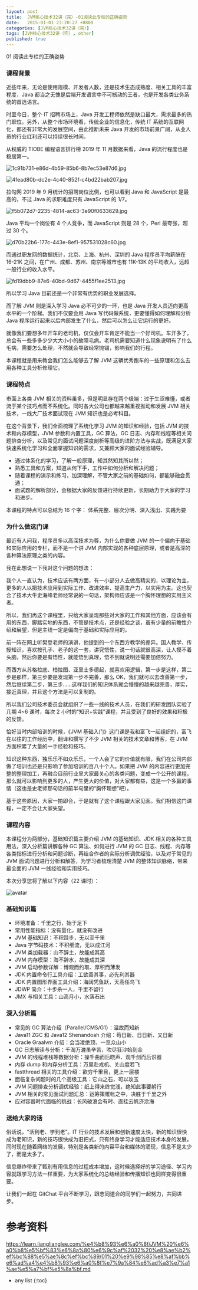 ```yaml
---
layout: post
title:  JVM核心技术32讲（完）-01阅读此专栏的正确姿势
date:   2015-01-01 23:20:27 +0800
categories: [JVM核心技术32讲（完）]
tags: [JVM核心技术32讲（完）, other]
published: true
---
```




01 阅读此专栏的正确姿势
### 课程背景

近些年来，无论是使用规模、开发者人数，还是技术生态成熟度、相关工具的丰富程度，Java 都当之无愧是后端开发语言中不可撼动的王者，也是开发各类业务系统的首选语言。

时至今日，整个 IT 招聘市场上，Java 开发工程师依然是缺口最大，需求最多的热门职位。另外，从整个市场环境看，传统企业的信息化，传统 IT 系统的互联网化，都还有非常大的发展空间，由此推断未来 Java 开发的市场前景广阔，从业人员的行业红利还可以持续很长时间。

从权威的 TIOBE 编程语言排行榜 2019 年 11 月数据来看，Java 的流行程度也是稳居第一。

![1c91b731-e86d-4b59-85b6-8b7ec53e87d6.jpg](https://learn.lianglianglee.com/%e4%b8%93%e6%a0%8f/JVM%20%e6%a0%b8%e5%bf%83%e6%8a%80%e6%9c%af%2032%20%e8%ae%b2%ef%bc%88%e5%ae%8c%ef%bc%89/assets/1en79.jpg)

![4fead80b-dc2e-4c40-852f-c4bd22bab207.jpg](https://learn.lianglianglee.com/%e4%b8%93%e6%a0%8f/JVM%20%e6%a0%b8%e5%bf%83%e6%8a%80%e6%9c%af%2032%20%e8%ae%b2%ef%bc%88%e5%ae%8c%ef%bc%89/assets/arybg.jpg)

拉勾网 2019 年 9 月统计的招聘岗位比例，也可以看到 Java 和 JavaScript 是最高的，不过 Java 的求职难度只有 JavaScript 的 1/7。

![f5b072d7-2235-4814-ac63-3e90f0633629.jpg](https://learn.lianglianglee.com/%e4%b8%93%e6%a0%8f/JVM%20%e6%a0%b8%e5%bf%83%e6%8a%80%e6%9c%af%2032%20%e8%ae%b2%ef%bc%88%e5%ae%8c%ef%bc%89/assets/gdniz.jpg)

Java 平均一个岗位有 4 个人竞争，而 JavaScript 则是 28 个，Perl 最夸张，超过 30 个。

![d70b22b6-177c-443e-8ef1-957531028c60.jpg](https://learn.lianglianglee.com/%e4%b8%93%e6%a0%8f/JVM%20%e6%a0%b8%e5%bf%83%e6%8a%80%e6%9c%af%2032%20%e8%ae%b2%ef%bc%88%e5%ae%8c%ef%bc%89/assets/cloph.jpg)

而通过职友网的数据统计，北京、上海、杭州、深圳的 Java 程序员平均薪酬在 16-21K 之间，在广州、成都、苏州、南京等城市也有 11K-13K 的平均收入，远超一般行业的收入水平。

![fd19dbb9-87e6-40bd-9d67-4455f1ee2513.jpg](https://learn.lianglianglee.com/%e4%b8%93%e6%a0%8f/JVM%20%e6%a0%b8%e5%bf%83%e6%8a%80%e6%9c%af%2032%20%e8%ae%b2%ef%bc%88%e5%ae%8c%ef%bc%89/assets/xvr6f.jpg)

所以学习 Java 目前还是一个非常有优势的职业发展选择。

而了解 JVM 则是深入学习 Java 必不可少的一环，也是 Java 开发人员迈向更高水平的一个阶梯。我们不仅要会用 Java 写代码做系统，更要懂得如何理解和分析 Java 程序运行起来以后内部发生了什么，然后可以怎么让它运行的更好。

就像我们要想多年开车的老司机，仅仅会开车肯定不能当一个好司机。车开多了，总会有一些多多少少大大小小的故障毛病。老司机需要知道什么现象说明有了什么毛病，需要怎么处理，不然就会导致经常抛锚，影响我们的行程。

本课程就是用来教会我们怎么能够去了解 JVM 这辆优秀跑车的一些原理和怎么去用各种工具分析修理它。

### 课程特点

市面上各类 JVM 相关的资料虽多，但是明显存在两个极端：过于生涩难懂，或者流于某个技巧点而不系统化。同时各大公司也都越来越重视推动和发展 JVM 相关技术，一线大厂技术面试现在 JVM 知识也是必考科目。

在这个背景下，我们全面梳理了系统化学习 JVM 的知识和经验，包括 JVM 的技术和内存模型，JVM 参数和内置工具，GC 算法，GC 日志、内存和线程等相关问题排查分析，以及常见的面试问题深度剖析等高级的进阶方法与实战，既满足大家快速系统化学习和全面掌握知识的需求，又兼顾大家的面试经验辅导。

* 通过体系化的学习，了解一般原理，知其然知其所以然；
* 熟悉工具和方案，知道从何下手，工作中如何分析和解决问题；
* 随着课程的演示和练习，加深理解，不管大家之前的基础如何，都能够融会贯通；
* 面试题的解析部分，会根据大家的反馈进行持续更新，长期助力于大家的学习和进步。

本课程的特点可以总结为 16 个字：
体系完整、层次分明、深入浅出、实践为要

### 为什么做这门课

最近有人问我，程序员多以高深技术为尊，为什么你要做 JVM 的一个偏向于基础和实际应用的专栏，而不是一个讲 JVM 内部实现的各种底层原理，或者是高深的各种算法原理之类的内容。

我在此想说一下我对这个问题的想法：

我个人一直认为，技术应该有两方面，有一小部分人去做高精尖的，以理论为主，更多的人以把技术应用到实际工作、改进效率、提高生产力，以实用为主。这也契合了技术大牛史海峰老师经常说的一句话，架构师应该是一个胸怀理想的实用主义者。

所以，我们再这个课程里，只给大家呈现那些对大家的工作和其他方面，应该会有用的东西，脚踏实地的东西，不管是技术点，还是经验之谈，虽有少量的前瞻性介绍和展望，但是主线一定是偏向于基础和实际应用的。

前一阵在网上听樊登老师的演讲，他提到的一个东西方教学的差异。国人教学、传授知识，喜欢按孔子、老子的这一套，讲究悟性，说一句话就很高深，让人摸不着头脑，然后你要是有悟性，就能悟到真理，悟不到就说明还需要加倍努力。

而西方从苏格拉底、柏拉图、亚里士多德起，就喜欢用逻辑，第一步是这样，第二步是那样，第三步要是发现第一步不完善，那么 OK，我们就可以去改善第一步，然后继续第二步，第三步……这样我们的知识体系就会慢慢的越来越完善，厚实，接近真理，并且这个方法是可以复制的。

所以我们公司技术委员会就组织了一些一线的技术人员，在我们的研发团队实验了几期 4~6 课时，每次 2 小时的“知识+实践”课程，并且受到了良好的效果和积极的反馈。

恰好当时内部培训的时候，《JVM 基础入门》这门课是我和富飞一起组织的，富飞在以往的工作经历中，翻译和撰写了不少 JVM 相关的技术文章和博客，在 JVM 方面积累了大量的一手经验和技巧。

知识这种东西，独乐乐不如众乐乐，一个人会了它的价值就有限，我们在公司内部做了培训也还是只影响了参加培训的百八十个人。如果把 JVM 的内容进行更加完整的整理加工，再融合目前行业里大家最关心的各类问题，变成一个公开的课程，那么就可以影响到更多的人，产生更大的价值，对大家都有益，这是一个多赢的事情（这也是史老师那句话的前半句里的“胸怀理想”吧）。

基于这些原因，大家一拍即合，于是就有了这个课程跟大家见面。我们相信这门课程，一定不会让大家失望。

### 课程内容

本课程分为两部分，基础知识篇主要介绍 JVM 的基础知识、JDK 相关的各种工具用法，深入分析篇讲解各种 GC 算法、如何进行 JVM 的 GC 日志、线程、内存等各类指标进行分析和问题诊断，再结合作者的实际分析调优经验，以及对于常见的 JVM 面试问题进行分析和解答，为学习者梳理清楚 JVM 的整体知识脉络，带来最全面的 JVM 一线经验和实用技巧。

本次分享您将了解以下内容（22 课时）：

![avatar](https://learn.lianglianglee.com/%e4%b8%93%e6%a0%8f/JVM%20%e6%a0%b8%e5%bf%83%e6%8a%80%e6%9c%af%2032%20%e8%ae%b2%ef%bc%88%e5%ae%8c%ef%bc%89/assets/FhXNaOI6ZpPx9sJ0zul1CCAZ0kLA)

### 基础知识篇

* 环境准备：千里之行，始于足下
* 常用性能指标：没有量化，就没有改进
* JVM 基础知识：不积跬步，无以至千里
* Java 字节码技术：不积细流，无以成江河
* JVM 类加载器：山不辞土，故能成其高
* JVM 内存模型：海不辞水，故能成其深
* JVM 启动参数详解：博观而约取、厚积而薄发
* JDK 内置命令行工具介绍：工欲善其事，必先利其器
* JDK 内置图形界面工具介绍：海阔凭鱼跃，天高任鸟飞
* JDWP 简介：十步杀一人，千里不留行
* JMX 与相关工具：山高月小，水落石出

### 深入分析篇

* 常见的 GC 算法介绍（Parallel/CMS/G1）：温故而知新
* Java11 ZGC 和 Java12 Shenandoah 介绍：苟日新、日日新、又日新
* Oracle Graalvm 介绍：会当凌绝顶、一览众山小
* GC 日志解读与分析：千淘万漉虽辛苦，吹尽狂沙始到金
* JVM 的线程堆栈等数据分析：操千曲而后晓声、观千剑而后识器
* 内存 dump 和内存分析工具：万里赴戎机、关山度若飞
* fastthread 相关的工具介绍：欲穷千里目，更上一层楼
* 面临复杂问题时的几个高级工具：它山之石，可以攻玉
* JVM 问题排查分析调优经验：纸上得来终觉浅，绝知此事要躬行
* JVM 相关的常见面试问题汇总：运筹策帷帐之中，决胜于千里之外
* 应对容器时代面临的挑战：长风破浪会有时、直挂云帆济沧海

### 送给大家的话

俗话说，“活到老、学到老”。IT 行业的技术发展和创新速度太快，新的知识很快成为老知识，新的技巧很快成为旧把式，只有终身学习才能适应技术本身的发展。同时现在随着网络的发展，特别是各类新的内容平台和媒体的涌现，信息不是太少了，而是太多了。

信息爆炸带来了甄别有用信息的过程成本增加，这时候选择好的学习途径、学习内容就跟学习方法一样重要，为大家系统化的总结经验和传播知识也同样变得很重要。

让我们一起在 GitChat 平台不断学习，跟志同道合的同学们一起努力，共同进步。




# 参考资料

https://learn.lianglianglee.com/%e4%b8%93%e6%a0%8f/JVM%20%e6%a0%b8%e5%bf%83%e6%8a%80%e6%9c%af%2032%20%e8%ae%b2%ef%bc%88%e5%ae%8c%ef%bc%89/01%20%e9%98%85%e8%af%bb%e6%ad%a4%e4%b8%93%e6%a0%8f%e7%9a%84%e6%ad%a3%e7%a1%ae%e5%a7%bf%e5%8a%bf.md

* any list
{:toc}
